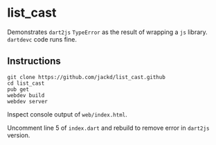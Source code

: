 # list_cast
Demonstrates `dart2js` `TypeError` as the result of wrapping a `js` library. `dartdevc` code runs fine.

## Instructions
```
git clone https://github.com/jackd/list_cast.github
cd list_cast
pub get
webdev build
webdev server
```

Inspect console output of `web/index.html`.

Uncomment line 5 of `index.dart` and rebuild to remove error in `dart2js` version.
